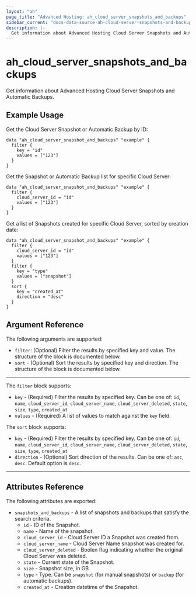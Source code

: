 ```yaml
---
layout: "ah"
page_title: "Advahced Hosting: ah_cloud_server_snapshots_and_backups"
sidebar_current: "docs-data-source-ah-cloud-server-snapshots-and-backups"
description: |-
  Get information about Advanced Hosting Cloud Server Snapshots and Automatic Backups.
---
```


# ah_cloud_server_snapshots_and_backups

Get information about Advanced Hosting Cloud Server Snapshots and Automatic Backups.

## Example Usage

Get the Cloud Server Snapshot or Automatic Backup by ID:

```hcl
data "ah_cloud_server_snapshot_and_backups" "example" {
  filter {
    key = "id"
    values = ["123"]
  }
}
```

Get the Snapshot or Automatic Backup list for specific Cloud Server:

```hcl
data "ah_cloud_server_snapshot_and_backups" "example" {
  filter {
    cloud_server_id = "id"
    values = ["123"]
  }
}
```

Get a list of Snapshots created for specific Cloud Server, sorted by creation date:

```hcl
data "ah_cloud_server_snapshot_and_backups" "example" {
  filter {
    cloud_server_id = "id"
    values = ["123"]
  }
  filter {
    key = "type"
    values = ["snapshot"]
  }
  sort {
    key = "created_at"
    direction = "desc"
  }
}
```

## Argument Reference

The following arguments are supported:

* `filter`: (Optional) Filter the results by specified key and value. The structure of the block is documented below.
* `sort` - (Optional) Sort the results by specified key and direction. The structure of the block is documented below.

---

The `filter` block supports:
* `key` - (Required) Filter the results by specified key. Can be one of: `id`, `name`, `cloud_server_id`,  `cloud_server_name`, `cloud_server_deleted`, `state`, `size`, `type`, `created_at`
* `values` - (Required) A list of values to match against the `key` field.

The `sort` block supports:
* `key` - (Required) Filter the results by specified key. Can be one of: `id`, `name`, `cloud_server_id`,  `cloud_server_name`, `cloud_server_deleted`, `state`, `size`, `type`, `created_at`
* `direction` - (Optional) Sort direction of the results. Can be one of: `asc`, `desc`. Default option is `desc`.

---

## Attributes Reference

The following attributes are exported:

* `snapshots_and_backups` - A list of snapshots and backups that satisfy the search criteria.
    * `id` - ID of the Snapshot.
    * `name` - Name of the snapshot. 
    * `cloud_server_id` - Cloud Server ID a Snapshot was created from.
    * `cloud_server_name` - Cloud Server Name snapshot was created for.
    * `cloud_server_deleted` - Boolen flag indicating whether the original Cloud Server was deleted.
    * `state` - Current state of the Snapshot.
    * `size` - Snapshot size, in GB
    * `type` - Type. Can be `snapshot` (for manual snapshots) or `backup` (for automatic backups).
    * `created_at` - Creation datetime of the Snapshot.